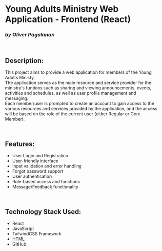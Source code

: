 # **Young Adults Ministry Web Application - Frontend (React)**
### _**by Oliver Pagalanan**_
<br />

## Description:
This project aims to provide a web application for members of the Young Adults Ministy.\
The application serves as the main resource and service provider for the ministry's funtions such as sharing and viewing announcements, events, activities and schedules, as well as user profile management and messaging.\
Each member/user is prompted to create an account to gain access to the various resources and services provided by the application, and the access will be based on the role of the current user (either Regular or Core Member).

<br />

## Features:
- User Login and Registration
- User-friendly interface
- Input validation and error handling
- Forgot password support
- User authentication
- Role-based access and functions
- Message/Feedback functionality

<br />

## Technology Stack Used:
- React 
- JavaScript
- TailwindCSS Framework
- HTML
- GitHub 
